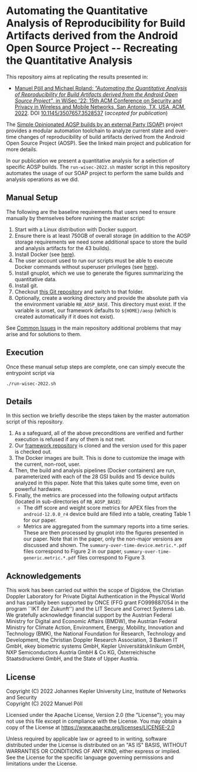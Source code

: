 # Automating the Quantitative Analysis of Reproducibility for Build Artifacts derived from the Android Open Source Project -- Recreating the Quantitative Analysis

This repository aims at replicating the results presented in:
- [Manuel Pöll and Michael Roland: *"Automating the Quantitative Analysis of Reproducibility for Build Artifacts derived from the Android Open Source Project"*, in WiSec '22: 15th ACM Conference on Security and Privacy in Wireless and Mobile Networks, San Antonio, TX, USA, ACM, 2022](https://www.digidow.eu/publications/2022-poell-wisec/Poell_2022_WiSec2022_ReproducibilityAOSP.pdf). DOI [10.1145/3507657.3528537](https://doi.org/10.1145/3507657.3528537) (*accepted for publication*)

The [Simple Opinionated AOSP builds by an external Party (SOAP)](https://github.com/mobilesec/reproducible-builds-aosp) project provides a modular automation toolchain to analyze current state and over-time changes of reproducibility of build artifacts derived from the Android Open Source Project (AOSP).
See the linked main project and publication for more details.

In our publication we present a quantitative analysis for a selection of specific AOSP builds.
The `run-wisec-2022.sh` master script in this repository automates the usage of our SOAP project to perform the same builds and analysis operations as we did.


## Manual Setup

The following are the baseline requirements that users need to ensure manually by themselves before running the master script:

1. Start with a Linux distribution with Docker support.
2. Ensure there is at least 750GB of overall storage (in addition to the AOSP storage requirements we need some additional space to store the build and analysis artifacts for the 43 builds).
3. Install Docker (see [here](https://docs.docker.com/engine/install/)).
4. The user account used to run our scripts must be able to execute Docker commands without superuser privileges (see [here](https://docs.docker.com/engine/install/linux-postinstall#manage-docker-as-a-non-root-user)).
5. Install gnuplot, which we use to generate the figures summarizing the quantitative data.
6. Install git.
7. Checkout [this Git repository](https://github.com/mobilesec/reproducible-builds-aosp-wisec) and switch to that folder.
8. Optionally, create a working directory and provide the absolute path via the environment variable `RB_AOSP_BASE`. This directory must exist. If the variable is unset, our framework defaults to `${HOME}/aosp` (which is created automatically if it does not exist).

See [Common Issues](https://github.com/mobilesec/reproducible-builds-aosp#common-issues) in the main repository additional problems that may arise and for solutions to them.


## Execution

Once these manual setup steps are complete, one can simply execute the entrypoint script via

```shell
./run-wisec-2022.sh
```


## Details

In this section we briefly describe the steps taken by the master automation script of this repository.

1. As a safeguard, all of the above preconditions are verified and further execution is refused if any of them is not met.
2. Our [framework repository](https://github.com/mobilesec/reproducible-builds-aosp) is cloned and the version used for this paper is checked out.
3. The Docker images are built. This is done to customize the image with the current, non-root, user.
4. Then, the build and analysis pipelines (Docker containers) are run, parameterized with each of the 28 GSI builds and 15 device builds analyzed in this paper. Note that this takes quite some time, even on powerful hardware.
5. Finally, the metrics are processed into the following output artifacts (located in sub-directories of `RB_AOSP_BASE`):
   - The diff score and weight score metrics for APEX files from the `android-12.0.0_r4` device build are filled into a table, creating Table 1 for our paper.
   - Metrics are aggregated from the summary reports into a time series. These are then processed by gnuplot into the figures presented in our paper. Note that in the paper, only the non-major versions are discussed and shown. The `summary-over-time-device.metric.*.pdf` files correspond to Figure 2 in our paper, `summary-over-time-generic.metric.*.pdf` files correspond to Figure 3.


## Acknowledgements

This work has been carried out within the scope of Digidow, the Christian Doppler Laboratory for Private Digital Authentication in the Physical World and has partially been supported by ONCE (FFG grant FO999887054 in the program ``IKT der Zukunft'') and the LIT Secure and Correct Systems Lab.
We gratefully acknowledge financial support by the Austrian Federal Ministry for Digital and Economic Affairs (BMDW), the Austrian Federal Ministry for Climate Action, Environment, Energy, Mobility, Innovation and Technology (BMK), the National Foundation for Research, Technology and Development, the Christian Doppler Research Association, 3 Banken IT GmbH, ekey biometric systems GmbH, Kepler Universitätsklinikum GmbH, NXP Semiconductors Austria GmbH & Co KG, Österreichische Staatsdruckerei GmbH, and the State of Upper Austria.


## License

Copyright (C) 2022 Johannes Kepler University Linz, Institute of Networks and Security<br>
Copyright (C) 2022 Manuel Pöll

Licensed under the Apache License, Version 2.0 (the "License");
you may not use this file except in compliance with the License.
You may obtain a copy of the License at https://www.apache.org/licenses/LICENSE-2.0

Unless required by applicable law or agreed to in writing, software
distributed under the License is distributed on an "AS IS" BASIS,
WITHOUT WARRANTIES OR CONDITIONS OF ANY KIND, either express or implied.
See the License for the specific language governing permissions and
limitations under the License.
